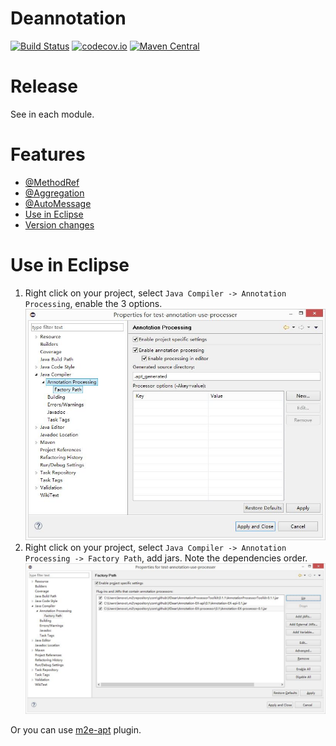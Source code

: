 # Deannotation
[![Build Status](https://travis-ci.org/XDean/Deannotation.svg?branch=master)](https://travis-ci.org/XDean/Deannotation)
[![codecov.io](http://codecov.io/github/XDean/Deannotation/coverage.svg?branch=master)](https://codecov.io/gh/XDean/Deannotation/branch/master)
[![Maven Central](https://maven-badges.herokuapp.com/maven-central/com.github.XDean/deannotation-parent/badge.svg)](https://maven-badges.herokuapp.com/maven-central/com.github.XDean/deannotation-parent)

# Release

See in each module.

# Features
- [@MethodRef](method-reference)
- [@Aggregation](aggregation)
- [@AutoMessage](https://github.com/XDean/auto-message)
- [Use in Eclipse](#use-in-eclipse)
- [Version changes](doc/ChangesNote.md)


# Use in Eclipse
1. Right click on your project, select `Java Compiler -> Annotation Processing`, enable the 3 options.
![eclipse-setting-1](doc/snapshot/eclipse-setting-1.jpg)
2. Right click on your project, select `Java Compiler -> Annotation Processing -> Factory Path`, add jars.
Note the dependencies order.
![eclipse-setting-2](doc/snapshot/eclipse-setting-2.jpg)

Or you can use [m2e-apt](https://marketplace.eclipse.org/content/m2e-apt) plugin.